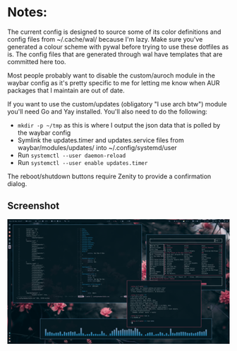 # Notes:

The current config is designed to source some of its color definitions and config files from ~/.cache/wal/ because I'm lazy. Make sure you've generated a colour scheme with pywal before trying to use these dotfiles as is. The config files that are generated through wal have templates that are committed here too.

Most people probably want to disable the custom/auroch module in the waybar config as it's pretty specific to me for letting me know when AUR packages that I maintain are out of date.

If you want to use the custom/updates (obligatory "I use arch btw") module you'll need Go and Yay installed. You'll also need to do the following:

* ````mkdir -p ~/tmp```` as this is where I output the json data that is polled by the waybar config
* Symlink the updates.timer and updates.service files from waybar/modules/updates/ into ~/.config/systemd/user
* Run ````systemctl --user daemon-reload````
* Run ````systemctl --user enable updates.timer````

The reboot/shutdown buttons require Zenity to provide a confirmation dialog.

## Screenshot

![screenshot](/screenshot.png)
